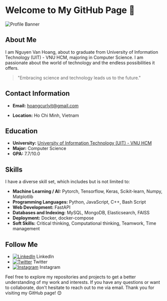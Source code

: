 # Welcome to My GitHub Page 👋

![Profile Banner](banner_image_url) 

## About Me

I am Nguyen Van Hoang, about to graduate from University of Information Technology (UIT) - VNU HCM, majoring in Computer Science. I am passionate about the world of technology and the endless possibilities it offers.

> "Embracing science and technology leads us to the future."

## Contact Information

- **Email:** [hoangcurlyit@gmail.com](mailto:hoangcurlyit@gmail.com)

- **Location:** Ho Chi Minh, Vietnam

## Education

- **University:** [University of Information Technology (UIT) - VNU HCM](https://en.uit.edu.vn/overview-vnuhcm-university-information-technology)
- **Major:** Computer Science
- **GPA:** 7.7/10.0

## Skills

I have a diverse skill set, which includes but is not limited to:

- **Machine Learning / AI:** Pytorch, Tensorflow, Keras, Scikit-learn, Numpy, Matplotlib
- **Programming Languages:** Python, JavaScript, C++, Bash Script
- **Web Development:** FastAPI
- **Databases and Indexing:** MySQL, MongoDB, Elasticsearch, FAISS
- **Deployment:** Docker, docker-compose
- **Soft Skills:** Critical thinking, Computational thinking, Teamwork, Time management

## Follow Me

- [![LinkedIn](social_media_icons)](https://www.linkedin.com/in/yourusername) LinkedIn
- [![Twitter](social_media_icons)](https://twitter.com/yourusername) Twitter
- [![Instagram](social_media_icons)](https://www.instagram.com/yourusername) Instagram

Feel free to explore my repositories and projects to get a better understanding of my work and interests. If you have any questions or want to collaborate, don't hesitate to reach out to me via email. Thank you for visiting my GitHub page! 😊
